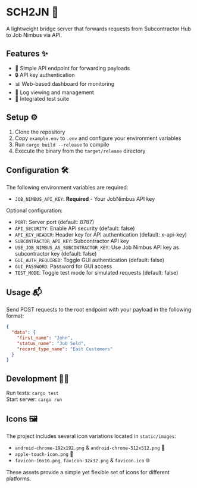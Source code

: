 # SCH2JN 🚀

A lightweight bridge server that forwards requests from Subcontractor Hub to Job Nimbus via API.

## Features ✨

- 🔄 Simple API endpoint for forwarding payloads
- 🔒 API key authentication
- 📊 Web-based dashboard for monitoring
- 📝 Log viewing and management
- 🧪 Integrated test suite

## Setup ⚙️

1. Clone the repository
2. Copy `example.env` to `.env` and configure your environment variables
3. Run `cargo build --release` to compile
4. Execute the binary from the `target/release` directory

## Configuration 🛠️

The following environment variables are required:

- `JOB_NIMBUS_API_KEY`: **Required** - Your JobNimbus API key

Optional configuration:

- `PORT`: Server port (default: 8787)
- `API_SECURITY`: Enable API security (default: false)
- `API_KEY_HEADER`: Header key for API authentication (default: x-api-key)
- `SUBCONTRACTOR_API_KEY`: Subcontractor API key
- `USE_JOB_NIMBUS_AS_SUBCONTRACTOR_KEY`: Use Job Nimbus API key as subcontractor key (default: false)
- `GUI_AUTH_REQUIRED`: Toggle GUI authentication (default: false)
- `GUI_PASSWORD`: Password for GUI access
- `TEST_MODE`: Toggle test mode for simulated requests (default: false)

## Usage 📬

Send POST requests to the root endpoint with your payload in the following format:

```json
{
  "data": {
    "first_name": "John",
    "status_name": "Job Sold",
    "record_type_name": "East Customers"
  }
}
```

## Development 👩‍💻

Run tests: `cargo test`  
Start server: `cargo run`

## Icons 🖼️

The project includes several icon variations located in `static/images`:

- `android-chrome-192x192.png` & `android-chrome-512x512.png` 📱
- `apple-touch-icon.png` 🍎
- `favicon-16x16.png`, `favicon-32x32.png` & `favicon.ico` 🌐

These assets provide a simple yet flexible set of icons for different platforms.
